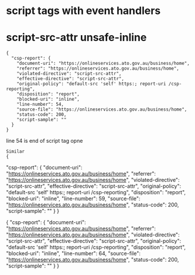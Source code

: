 # script tags with event handlers
# script-src-attr unsafe-inline 

```
{
  "csp-report": {
    "document-uri": "https://onlineservices.ato.gov.au/business/home",
    "referrer": "https://onlineservices.ato.gov.au/business/home",
    "violated-directive": "script-src-attr",
    "effective-directive": "script-src-attr",
    "original-policy": "default-src 'self' https:; report-uri /csp-reporting",
    "disposition": "report",
    "blocked-uri": "inline",
    "line-number": 54,
    "source-file": "https://onlineservices.ato.gov.au/business/home",
    "status-code": 200,
    "script-sample": ""
  }
}
```

line 54 is end of script tag opne

<script src="https://onlineservices.ato.gov.au/cdn/2108-q2-efix.21.256.01/ui/scripts/vendor/es6-shim-0.35.0.min.js"
              onload="checkLoaded(this)"
              onerror="checkError(this)"
>
    </script>




    Similar
    {
  "csp-report": {
    "document-uri": "https://onlineservices.ato.gov.au/business/home",
    "referrer": "https://onlineservices.ato.gov.au/business/home",
    "violated-directive": "script-src-attr",
    "effective-directive": "script-src-attr",
    "original-policy": "default-src 'self' https:; report-uri /csp-reporting",
    "disposition": "report",
    "blocked-uri": "inline",
    "line-number": 59,
    "source-file": "https://onlineservices.ato.gov.au/business/home",
    "status-code": 200,
    "script-sample": ""
  }
}

{
  "csp-report": {
    "document-uri": "https://onlineservices.ato.gov.au/business/home",
    "referrer": "https://onlineservices.ato.gov.au/business/home",
    "violated-directive": "script-src-attr",
    "effective-directive": "script-src-attr",
    "original-policy": "default-src 'self' https:; report-uri /csp-reporting",
    "disposition": "report",
    "blocked-uri": "inline",
    "line-number": 64,
    "source-file": "https://onlineservices.ato.gov.au/business/home",
    "status-code": 200,
    "script-sample": ""
  }
}

